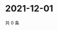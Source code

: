 # 2021-12-01

共 0 条

<!-- BEGIN WEIBO -->
<!-- 最后更新时间 Wed Dec 01 2021 17:15:21 GMT+0800 (China Standard Time) -->

<!-- END WEIBO -->
